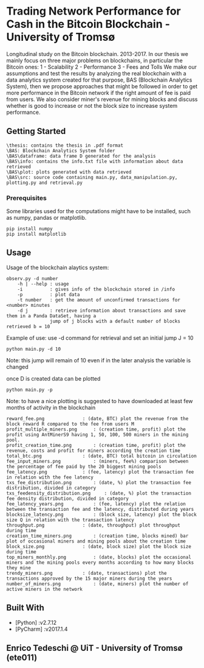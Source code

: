 # Trading Network Performance for Cash in the Bitcoin Blockchain - University of Tromsø

Longitudinal study on the Bitcoin blockchain. 2013-2017.
In our thesis we mainly focus on three major problems on blockchains, in particular the Bitcoin ones:
1 - Scalability
2 - Performance
3 - Fees and Tolls
We make our assumptions and test the results by analyzing the real blockchain with a data analytics system created for that purpose, BAS (Blockchain Analytics System), then we propose approaches that might be followed in order to get more performance in the Bitcoin network if the right amount of fee is paid from users.
We also consider miner's revenue for mining blocks and discuss whether is good to increase or not the block size to increase system performance.

## Getting Started

```
\thesis: contains the thesis in .pdf format
\BAS: Blockchain Analytics System folder
\BAS\dataframe: data frame D generated for the analysis
\BAS\info: contains the info.txt file with information about data retrieved
\BAS\plot: plots generated with data retrieved
\BAS\src: source code containing main.py, data_manipulation.py, plotting.py and retrieval.py
```

### Prerequisites

Some libraries used for the computations might have to be installed, such as numpy, pandas or matplotlib.

```
pip install numpy
pip install matplotlib
```

## Usage

Usage of the blockchain alaytics system:


```
observ.py -d number
    -h | --help : usage
    -i          : gives info of the blockchain stored in /info
    -p          : plot data
    -t number   : get the amount of unconfirmed transactions for <number> minutes
    -d j        : retrieve information about transactions and save them in a Panda DataSet, having a
                jump of j blocks with a default number of blocks retrieved b = 10
```
Example of use:
use -d command for retrieval and set an initial jump J = 10
```
python main.py -d 10
```
Note: this jump will remain of 10 even if in the later analysis the variable is changed

once D is created data can be plotted
```
python main.py -p
```
Note: to have a nice plotting is suggested to have downloaded at least few months of activity in the blockchain

```
reward_fee.png				: (date, BTC) plot the revenue from the block reward R compared to the fee from users M
profit_multiple_miners.png		: (creation time, profit) plot the profit using AntMinerS9 having 1, 50, 100, 500 miners in the mining pool.
profit_creation_time.png		: (creation time, profit) plot the revenue, costs and profit for miners according the creation time
total_btc.png				: (date, BTC) total bitcoin in circulation
fee_input_miners.png			: (miners, fee%) comparison between the percentage of fee paid by the 20 biggest mining pools
fee_latency.png				: (fee, latency) plot the transaction fee in relation with the fee latency
txs_fee_distribution.png		: (date, %) plot the transaction fee distribution, divided in category
txs_feedensity_distribution.png		: (date, %) plot the transaction fee density distribution, divided in category
fee_latency_years.png			: (fee, latency) plot the relation between the transaction fee and the latency, distributed during years
blocksize_latency.png			: (block size, latency) plot the block size Q in relation with the transaction latency
throughput.png				: (date, throughput) plot throughput during time
creation_time_miners.png		: (creation time, blocks mined) bar plot of occasional miners and mining pools about the creation time
block_size.png				: (date, block size) plot the block size during time
top_miners_monthly.png			: (date, blocks) plot the occasional miners and the mining pools every months according to how many blocks they mine
trendy_miners.png			: (date, transactions) plot the transactions approved by the 15 major miners during the years
number_of_miners.png			: (date, miners) plot the number of active miners in the network
```

## Built With

* [Python]	:v2.7.12
* [PyCharm]	:v2017.1.4

## Enrico Tedeschi @ UiT - University of Tromsø (ete011)
